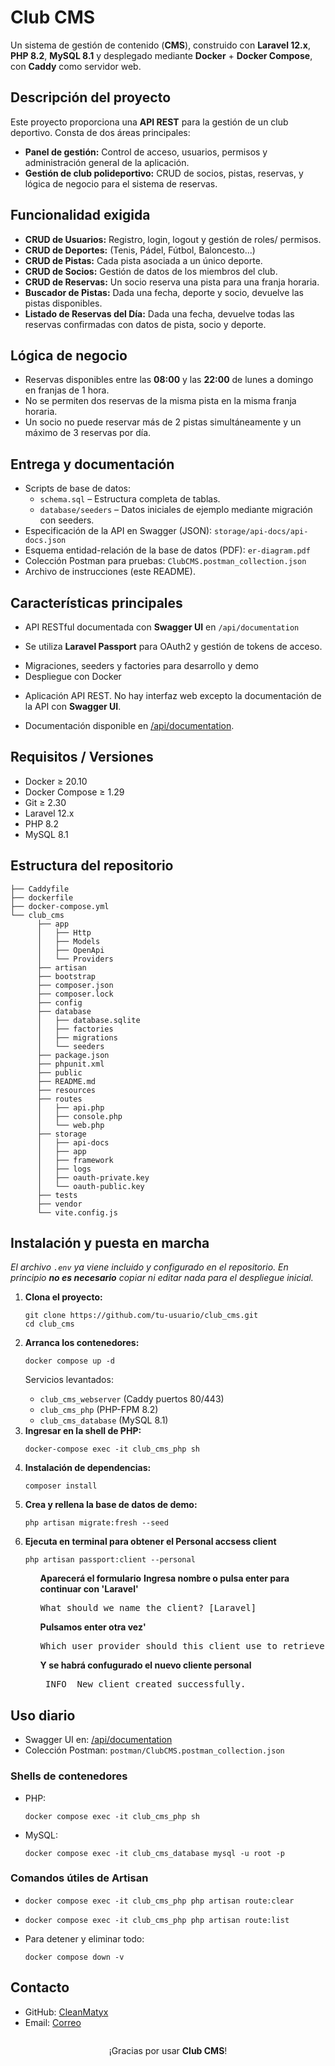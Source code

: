 
<body>

  <h1>Club CMS</h1>
  <p>Un sistema de gestión de contenido (<strong>CMS</strong>), construido con <strong>Laravel 12.x</strong>, <strong>PHP 8.2</strong>, <strong>MySQL 8.1</strong> y desplegado mediante <strong>Docker</strong> + <strong>Docker Compose</strong>, con <strong>Caddy</strong> como servidor web.</p>

  <h2>Descripción del proyecto</h2>
  <p>Este proyecto proporciona una <strong>API REST</strong> para la gestión de un club deportivo. Consta de dos áreas principales:</p>
  <ul>
    <li><strong>Panel de gestión:</strong> Control de acceso, usuarios, permisos y administración general de la aplicación.</li>
    <li><strong>Gestión de club polideportivo:</strong> CRUD de socios, pistas, reservas, y lógica de negocio para el sistema de reservas.</li>
  </ul>

  <h2>Funcionalidad exigida</h2>
  <ul>
    <li><strong>CRUD de Usuarios:</strong> Registro, login, logout y gestión de roles/ permisos.</li>
    <li><strong>CRUD de Deportes:</strong> (Tenis, Pádel, Fútbol, Baloncesto...)</li>
    <li><strong>CRUD de Pistas:</strong> Cada pista asociada a un único deporte.</li>
    <li><strong>CRUD de Socios:</strong> Gestión de datos de los miembros del club.</li>
    <li><strong>CRUD de Reservas:</strong> Un socio reserva una pista para una franja horaria.</li>
    <li><strong>Buscador de Pistas:</strong> Dada una fecha, deporte y socio, devuelve las pistas disponibles.</li>
    <li><strong>Listado de Reservas del Día:</strong> Dada una fecha, devuelve todas las reservas confirmadas con datos de pista, socio y deporte.</li>
  </ul>

  <h2>Lógica de negocio</h2>
  <ul>
    <li>Reservas disponibles entre las <strong>08:00</strong> y las <strong>22:00</strong> de lunes a domingo en franjas de 1 hora.</li>
    <li>No se permiten dos reservas de la misma pista en la misma franja horaria.</li>
    <li>Un socio no puede reservar más de 2 pistas simultáneamente y un máximo de 3 reservas por día.</li>
  </ul>

  <h2>Entrega y documentación</h2>
  <ul>
    <li>Scripts de base de datos:
      <ul>
        <li><code>schema.sql</code> – Estructura completa de tablas.</li>
        <li><code>database/seeders</code> – Datos iniciales de ejemplo mediante migración con seeders.</li>
      </ul>
    </li>
    <li>Especificación de la API en Swagger (JSON): <code>storage/api-docs/api-docs.json</code></li>
    <li>Esquema entidad-relación de la base de datos (PDF): <code>er-diagram.pdf</code></li>
    <li>Colección Postman para pruebas: <code>ClubCMS.postman_collection.json</code></li>
    <li>Archivo de instrucciones (este README).</li>
  </ul>

  <h2>Características principales</h2>
  <ul>
    <li>API RESTful documentada con <strong>Swagger UI</strong> en <code>/api/documentation</code></li>
    <li><p>Se utiliza <strong>Laravel Passport</strong> para OAuth2 y gestión de tokens de acceso.</p></li>
    <li>Migraciones, seeders y factories para desarrollo y demo</li>
    <li>Despliegue con Docker</li>
    <li><p>Aplicación API REST. No hay interfaz web excepto la documentación de la API con <strong>Swagger UI</strong>.</p></li>
    <li><p>Documentación disponible en <a href="http://localhost/api/documentation">/api/documentation</a>.</p></li>
  </ul>

  <h2>Requisitos / Versiones</h2>
  <ul>
    <li>Docker ≥ 20.10</li>
    <li>Docker Compose ≥ 1.29</li>
    <li>Git ≥ 2.30</li>
    <li>Laravel 12.x</li>
    <li>PHP 8.2</li>
    <li>MySQL 8.1</li>
  </ul>

  <h2>Estructura del repositorio</h2>
  <pre><code>├── Caddyfile
├── dockerfile
├── docker-compose.yml
└── club_cms
      ├── app
      │   ├── Http
      │   ├── Models
      │   ├── OpenApi
      │   └── Providers
      ├── artisan
      ├── bootstrap
      ├── composer.json
      ├── composer.lock
      ├── config
      ├── database
      │   ├── database.sqlite
      │   ├── factories
      │   ├── migrations
      │   └── seeders
      ├── package.json
      ├── phpunit.xml
      ├── public
      ├── README.md
      ├── resources
      ├── routes
      │   ├── api.php
      │   ├── console.php
      │   └── web.php
      ├── storage
      │   ├── api-docs
      │   ├── app
      │   ├── framework
      │   ├── logs
      │   ├── oauth-private.key
      │   └── oauth-public.key
      ├── tests
      ├── vendor
      └── vite.config.js</code></pre>

  <h2>Instalación y puesta en marcha</h2>
  <p><em>El archivo <code>.env</code> ya viene incluido y configurado en el repositorio. En principio <strong>no es necesario</strong> copiar ni editar nada para el despliegue inicial.</em></p>
  <ol>
    <li>
      <strong>Clona el proyecto:</strong>
      <pre><code>git clone https://github.com/tu-usuario/club_cms.git
cd club_cms</code></pre>
    </li>
    <li>
      <strong>Arranca los contenedores:</strong>
      <pre><code>docker compose up -d</code></pre>
      <p>Servicios levantados:</p>
      <ul>
        <li><code>club_cms_webserver</code> (Caddy puertos 80/443)</li>
        <li><code>club_cms_php</code> (PHP-FPM 8.2)</li>
        <li><code>club_cms_database</code> (MySQL 8.1)</li>
      </ul>
    </li>
    <li>
      <strong>Ingresar en la shell de PHP:</strong>
      <pre><code>docker-compose exec -it club_cms_php sh</code></pre>
    </li>
    <li>
      <strong>Instalación de dependencias:</strong>
      <pre><code>composer install</code></pre>
    </li>
    <li>
      <strong>Crea y rellena la base de datos de demo:</strong>
      <pre><code>php artisan migrate:fresh --seed</code></pre>
    </li>
    <li>
      <strong>Ejecuta en terminal para obtener el Personal accsess client</strong>
      <pre><code>php artisan passport:client --personal</code></pre>
      <ul>
        <strong>Aparecerá el formulario</strong>
        <strong>Ingresa nombre o pulsa enter para continuar con 'Laravel'</strong>
        <pre>What should we name the client? [Laravel]</pre>
        <strong>Pulsamos enter otra vez'</strong>
        <pre>Which user provider should this client use to retrieve users? [users]</pre>
        <strong>Y se habrá confugurado el nuevo cliente personal</strong>
        <pre> INFO  New client created successfully.</pre>
      </ul>
    </li>
  </ol>

  <h2>Uso diario</h2>
  <ul>
    <li>Swagger UI en: <a href="http://localhost/api/documentation">/api/documentation</a></li>
    <li>Colección Postman: <code>postman/ClubCMS.postman_collection.json</code></li>
  </ul>
  <h3>Shells de contenedores</h3>
  <ul>
    <li>PHP:
      <pre><code>docker compose exec -it club_cms_php sh</code></pre>
    </li>
    <li>MySQL:
      <pre><code>docker compose exec -it club_cms_database mysql -u root -p</code></pre>
    </li>
  </ul>
  <h3>Comandos útiles de Artisan</h3>
  <ul> 
    <li><pre><code>docker compose exec -it club_cms_php php artisan route:clear</code></pre></li>
    <li><pre><code>docker compose exec -it club_cms_php php artisan route:list</code></pre></li>
    <li><p>Para detener y eliminar todo:</p>
        <pre><code>docker compose down -v</code></pre></li>
  </ul>
  <h2>Contacto</h2>
  <ul>
    <li>GitHub: <a href="https://github.com/CleanMatyx">CleanMatyx</a></li>
    <li>Email: <a href="mailto:mtsbrr07@gmail.com">Correo</a></li>
  </ul>

  <p style="text-align:center; margin-top:2em;">¡Gracias por usar <strong>Club CMS</strong>!</p>

</body>
